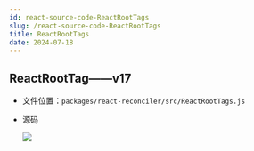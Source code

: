 ```yaml
---
id: react-source-code-ReactRootTags
slug: /react-source-code-ReactRootTags
title: ReactRootTags
date: 2024-07-18
---
```


## ReactRootTag——v17

* 文件位置：`packages/react-reconciler/src/ReactRootTags.js`

* 源码

  ![](https://gitee.com/lao-jiawei/photo-gallery/raw/master/images/react/render-reactRootTags.jfif)